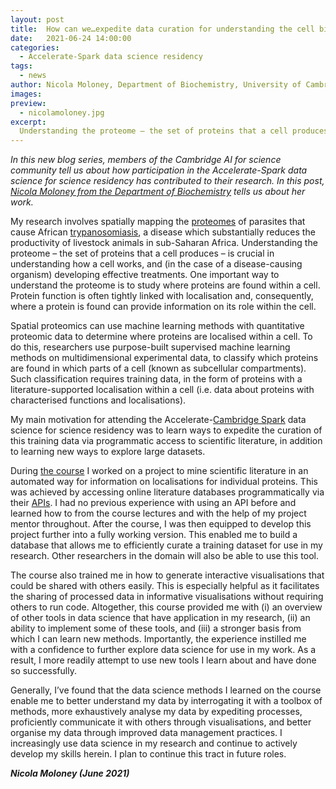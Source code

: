 ```yaml
---
layout: post
title:  How can we…expedite data curation for understanding the cell biology of parasites?
date:   2021-06-24 14:00:00
categories:
  - Accelerate-Spark data science residency
tags:
  - news
author: Nicola Moloney, Department of Biochemistry, University of Cambridge
images:
preview:
  - nicolamoloney.jpg
excerpt:
  Understanding the proteome – the set of proteins that a cell produces – is crucial in understanding how a cell works, and (in the case of a disease-causing organism) developing effective treatments. One important way to understand the proteome is to study where proteins are found within a cell - known as spatial proteomics. Spatial proteomics can use machine learning methods with quantitative proteomic data to determine where proteins are localised within a cell.
---
```


*In this new blog series, members of the Cambridge AI for science community tell us about how participation in the Accelerate-Spark data science for science residency has contributed to their research. In this post, [Nicola Moloney from the Department of Biochemistry](https://www.bioc.cam.ac.uk/directory/ms-nicola-moloney) tells us about her work.*

My research involves spatially mapping the [proteomes](https://en.wikipedia.org/wiki/Proteome) of parasites that cause African [trypanosomiasis](https://en.wikipedia.org/wiki/Trypanosomiasis), a disease which substantially reduces the productivity of livestock animals in sub-Saharan Africa. Understanding the proteome – the set of proteins that a cell produces – is crucial in understanding how a cell works, and (in the case of a disease-causing organism) developing effective treatments. One important way to understand the proteome is to study where proteins are found within a cell. Protein function is often tightly linked with localisation and, consequently, where a protein is found can provide information on its role within the cell.

Spatial proteomics can use machine learning methods with quantitative proteomic data to determine where proteins are localised within a cell. To do this, researchers use purpose-built supervised machine learning methods on multidimensional experimental data, to classify which proteins are found in which parts of a cell (known as subcellular compartments). Such classification requires training data, in the form of proteins with a literature-supported localisation within a cell (i.e. data about proteins with characterised functions and localisations). 

My main motivation for attending the Accelerate-[Cambridge Spark](https://cambridgespark.com) data science for science residency was to learn ways to expedite the curation of this training data via programmatic access to scientific literature, in addition to learning new ways to explore large datasets.

During [the course](https://www.cst.cam.ac.uk/news/july-data-science-residency-applications-open) I worked on a project to mine scientific literature in an automated way for information on localisations for individual proteins. This was achieved by accessing online literature databases programmatically via their [APIs](https://en.wikipedia.org/wiki/API). I had no previous experience with using an API before and learned how to from the course lectures and with the help of my project mentor throughout. After the course, I was then equipped to develop this project further into a fully working version. This enabled me to build a database that allows me to efficiently curate a training dataset for use in my research. Other researchers in the domain will also be able to use this tool.

The course also trained me in how to generate interactive visualisations that could be shared with others easily. This is especially helpful as it facilitates the sharing of processed data in informative visualisations without requiring others to run code. Altogether, this course provided me with (i) an overview of other tools in data science that have application in my research, (ii) an ability to implement some of these tools, and (iii) a stronger basis from which I can learn new methods. Importantly, the experience instilled me with a confidence to further explore data science for use in my work. As a result, I more readily attempt to use new tools I learn about and have done so successfully.

Generally, I’ve found that the data science methods I learned on the course enable me to better understand my data by interrogating it with a toolbox of methods, more exhaustively analyse my data by expediting processes, proficiently communicate it with others through visualisations, and better organise my data through improved data management practices. I increasingly use data science in my research and continue to actively develop my skills herein. I plan to continue this tract in future roles.

***Nicola Moloney (June 2021)***
